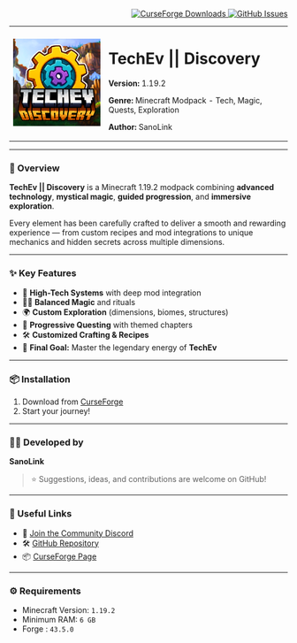 <!-- Badges -->
<p align="right">
  <a href="https://www.curseforge.com/minecraft/modpacks/techevdiscovery">
    <img alt="CurseForge Downloads" src="https://img.shields.io/curseforge/dt/699546?label=CurseForge&logo=curseforge" />
  </a>
  <a href="https://github.com/SanoLink/TechEv-Discovery/issues">
    <img alt="GitHub Issues" src="https://img.shields.io/github/issues/SanoLink/TechEvDiscovery" />
  </a>
</p>

<!-- Logo + Title -->
<table>
  <tr>
    <td>
      <img src="packmenu/resources/assets/packmenu/textures/gui/logo.512x512.png" width="240px" alt="TechEv || Discovery Logo">
    </td>
    <td>
      <h1>TechEv || Discovery</h1>
      <p><strong>Version:</strong> 1.19.2</p>
      <p><strong>Genre:</strong> Minecraft Modpack - Tech, Magic, Quests, Exploration</p>
      <p><strong>Author:</strong> SanoLink</p>
    </td>
  </tr>
</table>

---

### 🚀 Overview

**TechEv || Discovery** is a Minecraft 1.19.2 modpack combining **advanced technology**, **mystical magic**, **guided progression**, and **immersive exploration**.

Every element has been carefully crafted to deliver a smooth and rewarding experience — from custom recipes and mod integrations to unique mechanics and hidden secrets across multiple dimensions.

---

### ✨ Key Features

- 🔧 **High-Tech Systems** with deep mod integration
- 🧙‍♂️ **Balanced Magic** and rituals
- 🌍 **Custom Exploration** (dimensions, biomes, structures)
- 📜 **Progressive Questing** with themed chapters
- 🛠️ **Customized Crafting & Recipes**
- 🎯 **Final Goal:** Master the legendary energy of **TechEv**

---

### 📦 Installation

1. Download from [CurseForge](https://www.curseforge.com/minecraft/modpacks/techevdiscovery)
2. Start your journey!

---

### 👨‍💻 Developed by

**SanoLink**  

> ⭐ Suggestions, ideas, and contributions are welcome on GitHub!

---

### 🔗 Useful Links 

- 💬 [Join the Community Discord](https://discord.com/invite/62avqHae)
- 🛠️ [GitHub Repository](https://github.com/SanoLink/TechEvDiscovery)
- 📦 [CurseForge Page](https://www.curseforge.com/minecraft/modpacks/techevdiscovery)

---

### ⚙️ Requirements

- Minecraft Version: `1.19.2`
- Minimum RAM: `6 GB`
- Forge : `43.5.0`
